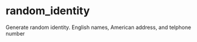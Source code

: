 random_identity
===============

Generate random identity. English names, American address, and telphone number
